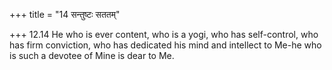 +++
title = "14 सन्तुष्टः सततम्"

+++
12.14 He who is ever content, who is a yogi, who has self-control, who
has firm conviction, who has dedicated his mind and intellect to Me-he
who is such a devotee of Mine is dear to Me.

